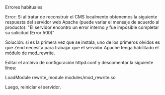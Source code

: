 Errores habituales

Error: Si al tratar de reconstruir el CMS localmente obtenemos la siguiente respuesta del servidor web Apache (puede variar el mensaje de acuerdo al producto): "El servidor encontro un error interno y fue imposible completar su solicitud (Error 500)"

Solución: si es la primera vez que se instala, uno de los primeros olvidos es que Zend necesita para trabajar que el servidor Apache tenga habilitado el módulo de mod\_rewrite.

Editar el archivo de configuración httpd.conf y descomentar la siguiente línea:

LoadModule rewrite\_module modules/mod\_rewrite.so

Luego, reiniciar el servidor.